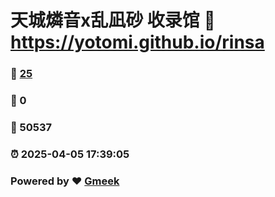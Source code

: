 # 天城燐音x乱凪砂 收录馆 :link: https://yotomi.github.io/rinsa 
### :page_facing_up: [25](https://yotomi.github.io/rinsa/tag.html) 
### :speech_balloon: 0 
### :hibiscus: 50537 
### :alarm_clock: 2025-04-05 17:39:05 
### Powered by :heart: [Gmeek](https://github.com/Meekdai/Gmeek)
